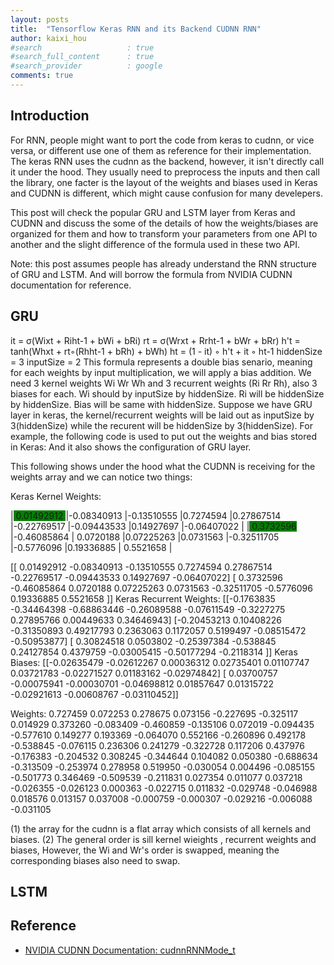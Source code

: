 ```yaml
---
layout: posts
title:  "Tensorflow Keras RNN and its Backend CUDNN RNN"
author: kaixi_hou
#search                   : true
#search_full_content      : true
#search_provider          : google
comments: true
---
```

## Introduction
For RNN, people might want to port the code from keras to cudnn, or vice versa,
or different use one of them as reference for their implementation. The keras RNN
uses the cudnn as the backend, however, it isn't directly call it under the hood.
They usually need to preprocess the inputs and then call the library, one facter
is the layout of the weights and biases used in Keras and CUDNN is different,
which might cause confusion for many develepers.

This post will check the popular GRU and LSTM layer from Keras and CUDNN and discuss
the some of the details of how the weights/biases are organized for them and how
to transform your parameters from one API to another and the slight difference
of the formula used in these two API.

Note: this post assumes people has already understand the RNN structure of GRU
and LSTM. And will borrow the formula from NVIDIA CUDNN documentation for reference.

## GRU
it = σ(Wixt + Riht-1 + bWi + bRi)
rt = σ(Wrxt + Rrht-1 + bWr + bRr)
h't = tanh(Whxt + rt◦(Rhht-1 + bRh) + bWh)
ht = (1 - it) ◦ h't + it ◦ ht-1
hiddenSize  = 3
inputSize  = 2
This formula represents a double bias senario, meaning for each weights by input multiplication, we will apply a bias addition.
We need 3 kernel weights Wi Wr Wh and 3 recurrent weights (Ri Rr Rh), also 3 biases for each.
Wi should by inputSize by hiddenSize. Ri will be hiddenSize by hiddenSize. Bias will be same with hiddenSize.
Suppose we have GRU layer in keras, the kernel/recurrent weights will be laid out as inputSize by 3(hiddenSize) while the recurent will be hiddenSize by 3(hiddenSize).
For example, the following code is used to put out the weights and bias stored in Keras:
And it also shows the configuration of GRU layer.

This following shows under the hood what the CUDNN is receiving for the weights array and we can notice two things:

Keras Kernel Weights: 


|<span style="background-color: green"> 0.01492912 </span>|-0.08340913 |-0.13510555  |0.7274594   |0.27867514 |-0.22769517 |-0.09443533  |0.14927697 |-0.06407022 |
|<span style="background-color: green"> 0.3732596  </span>|-0.46085864 | 0.0720188   |0.07225263  |0.0731563  |-0.32511705 |-0.5776096   |0.19336885 | 0.5521658  |

[[ 0.01492912 -0.08340913 -0.13510555  0.7274594   0.27867514 -0.22769517 -0.09443533  0.14927697 -0.06407022]
 [ 0.3732596  -0.46085864  0.0720188   0.07225263  0.0731563  -0.32511705 -0.5776096   0.19336885  0.5521658 ]]
Keras Recurrent Weights: 
[[-0.1763835  -0.34464398 -0.68863446 -0.26089588 -0.07611549 -0.3227275 0.27895766  0.00449633  0.34646943]
 [-0.20453213  0.10408226 -0.31350893  0.49217793  0.2363063   0.1172057 0.5199497  -0.08515472 -0.50953877]
 [ 0.30824518  0.0503802  -0.25397384 -0.538845    0.24127854  0.4379759 -0.03005415 -0.50177294 -0.2118314 ]]
Keras Biases: 
[[-0.02635479 -0.02612267  0.00036312  0.02735401  0.01107747  0.03721783 -0.02271527  0.01183162 -0.02974842]
 [ 0.03700757 -0.00075941 -0.00030701 -0.04698812  0.01857647  0.01315722 -0.02921613 -0.00608767 -0.03110452]]

Weights:
0.727459 0.072253 0.278675 0.073156 -0.227695 -0.325117 0.014929 0.373260 -0.083409 -0.460859
-0.135106 0.072019 -0.094435 -0.577610 0.149277 0.193369 -0.064070 0.552166 -0.260896 0.492178
-0.538845 -0.076115 0.236306 0.241279 -0.322728 0.117206 0.437976 -0.176383 -0.204532 0.308245
-0.344644 0.104082 0.050380 -0.688634 -0.313509 -0.253974 0.278958 0.519950 -0.030054 0.004496
-0.085155 -0.501773 0.346469 -0.509539 -0.211831 0.027354 0.011077 0.037218 -0.026355 -0.026123
0.000363 -0.022715 0.011832 -0.029748 -0.046988 0.018576 0.013157 0.037008 -0.000759 -0.000307
-0.029216 -0.006088 -0.031105

(1) the array for the cudnn is a flat array which consists of all kernels and biases.
(2) The general order is sill kernel wieights , recurrent weights and biases, However, the Wi and Wr's order is swapped, meaning the corresponding biases also need to swap.

## LSTM

## Reference
* [NVIDIA CUDNN Documentation: cudnnRNNMode_t](https://docs.nvidia.com/deeplearning/cudnn/api/index.html#cudnnRNNMode_t)

